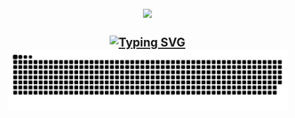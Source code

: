 <p align="center">  
<img src="https://komarev.com/ghpvc/?username=blmzie">
</p>

  
<h2 align="center">
   <a href="https://git.io/typing-svg">
     <img src="https://readme-typing-svg.demolab.com?font=Lobster&size=50&duration=2500&pause=3&color=1FD5F7&random=false&width=435&lines=How+do+you+code...%3F" alt="Typing SVG" />
   </a>

<div align="center">
  <picture>
    <source media="(prefers-color-scheme: dark)" srcset="https://raw.githubusercontent.com/platane/platane/output/github-contribution-grid-snake-dark.svg">
    <source media="(prefers-color-scheme: light)" srcset="https://raw.githubusercontent.com/platane/platane/output/github-contribution-grid-snake.svg">
    <img alt="github contribution grid snake animation" src="https://raw.githubusercontent.com/platane/platane/output/github-contribution-grid-snake.svg">
  </picture>
</div>


